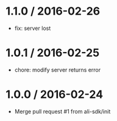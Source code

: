 
1.1.0 / 2016-02-26
==================

  * fix: server lost

1.0.1 / 2016-02-25
==================

  * chore: modify server returns error

1.0.0 / 2016-02-24
==================

  * Merge pull request #1 from ali-sdk/init
